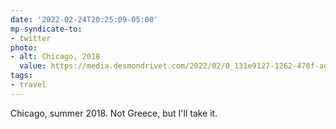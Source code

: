 ```yaml
---
date: '2022-02-24T20:25:09-05:00'
mp-syndicate-to:
- twitter
photo:
- alt: Chicago, 2018
  value: https://media.desmondrivet.com/2022/02/0_131e9127-1262-470f-ad1b-3c97374687fd.JPG
tags:
- travel
---
```


Chicago, summer 2018.  Not Greece, but I'll take it.